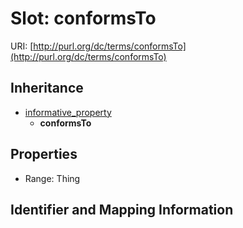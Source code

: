 # Slot: conformsTo

URI: [http://purl.org/dc/terms/conformsTo](http://purl.org/dc/terms/conformsTo)




## Inheritance

* [informative_property](informative_property.md)
    * **conformsTo**



## Properties

 * Range: Thing



## Identifier and Mapping Information





